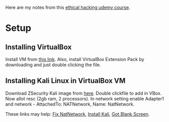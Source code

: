Here are my notes from this [ethical hacking udemy course](https://www.udemy.com/course/learn-ethical-hacking-from-scratch/).

# Setup

## Installing VirtualBox

Install VM from [this link](https://www.virtualbox.org/wiki/Downloads). Also, install VirtualBox Extension Pack by downloading and just double clicking the file.

## Installing Kali Linux in VirtualBox VM

Download ZSecurity Kali image from [here](https://zsecurity.org/download-custom-kali/). Double clickfile to add in VBox. Now allot resc (2gb ram, 2 processors). In network setting enable Adapter1 and network - AttachedTo: NATNetwork, Name: NatNetwork.

These links may help: [Fix NatNetwork](https://www.youtube.com/watch?v=y0PMFg-oAEs), [Install Kali](https://www.youtube.com/watch?v=TU-TgF_UnAI), [Got Blank Screen](https://zsecurity.org/got-a-blank-screen-after-importing-kali-in-virtual-box-heres-how-to-fix-it/).
